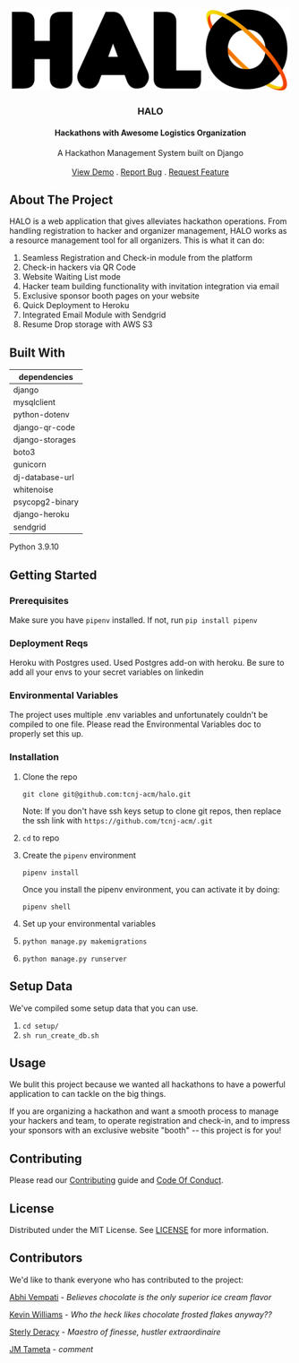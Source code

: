  <br/>

<p align="center">
  <a href="https://github.com/tcnj-acm/aslan">
    <img src="logo.png" alt="Logo" width="500">
  </a>

  <h3 align="center">HALO</h3>
  
  <h4 align="center">Hackathons with Awesome Logistics Organization</h4>

  <p align="center">
    A Hackathon Management System built on Django
    <br/>
    <br/>
    <a href="https://github.com/tcnj-acm/aslan">View Demo</a>
    .
    <a href="https://github.com/tcnj-acm/aslan/issues">Report Bug</a>
    .
    <a href="https://github.com/tcnj-acm/aslan/issues">Request Feature</a>
  </p>


</p>



## About The Project


HALO is a web application that gives alleviates hackathon operations. From handling registration to hacker and organizer management, HALO works as a resource management tool for all organizers. This is what it can do:

1. Seamless Registration and Check-in module from the platform
2. Check-in hackers via QR Code
3. Website Waiting List mode
4. Hacker team building functionality with invitation integration via email
5. Exclusive sponsor booth pages on your website
6. Quick Deployment to Heroku
7. Integrated Email Module with Sendgrid
8. Resume Drop storage with AWS S3



## Built With

|  dependencies |
| ------------ |
| django  |
| mysqlclient  |
| python-dotenv  |
| django-qr-code  |
| django-storages  |
| boto3  |
| gunicorn  |
| dj-database-url  |
| whitenoise  |
| psycopg2-binary  |
| django-heroku  |
| sendgrid  |

Python 3.9.10



## Getting Started

### Prerequisites

Make sure you have `pipenv` installed. If not, run `pip install pipenv`

### Deployment Reqs

Heroku with Postgres used. Used Postgres add-on with heroku. Be sure to add all your envs to your secret variables on linkedin

### Environmental Variables

The project uses multiple .env variables and unfortunately couldn't be compiled to one file. Please read the Environmental Variables doc to properly set this up. 

### Installation


1. Clone the repo

   ```shell
   git clone git@github.com:tcnj-acm/halo.git
   ```

   

   Note: If you don't have ssh keys setup to clone git repos, then replace the ssh link with `https://github.com/tcnj-acm/.git`

2. `cd` to repo


4. Create the `pipenv` environment

   ```shell
   pipenv install
   ```

   Once you install the pipenv environment, you can activate it by doing:
   
   ```shell
   pipenv shell
   ```

5. Set up your environmental variables 
6. `python manage.py makemigrations`
7. `python manage.py runserver`

## Setup Data

We've compiled some setup data that you can use. 

1. `cd setup/`
2. `sh run_create_db.sh`


## Usage

We bulit this project because we wanted all hackathons to have a powerful application to can tackle on the big things. 

If you are organizing a hackathon and want a smooth process to manage your hackers and team, to operate registration and check-in, and to impress your sponsors with an exclusive website "booth" -- this project is for you!

## Contributing

Please read our [Contributing](https://github.com/tcnj-acm/aslan/blob/main/.github/CONTRIBUTING.md) guide and [Code Of Conduct](https://github.com/tcnj-acm/aslan/blob/main/.github/CODE_OF_CONDUCT.md).

## License

Distributed under the MIT License. See [LICENSE](https://github.com/tcnj-acm/aslan/blob/main/LICENSE.md) for more information.


## Contributors

We'd like to thank everyone who has contributed to the project:

[Abhi Vempati](https://github.com/abhivemp) - *Believes chocolate is the only superior ice cream flavor*

[Kevin Williams](https://github.com/kvnwill) - *Who the heck likes chocolate frosted flakes anyway??* 

[Sterly Deracy](https://github.com/sderacy) - *Maestro of finesse, hustler extraordinaire* 

[JM Tameta](https://github.com/JmTameta) - *comment*
